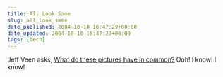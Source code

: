 ```yaml
---
title: All Look Same
slug: all_look_same
date_published: 2004-10-10 16:47:29+00:00
date_updated: 2004-10-10 16:47:29+00:00
tags: [tech]
---
```

Jeff Veen asks, [What do these pictures have in common?](http://www.veen.com/jeff/archives/000628.html) Ooh! I know! I know!
